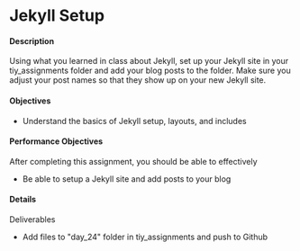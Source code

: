 # Jekyll Setup

#### Description
Using what you learned in class about Jekyll, set up your Jekyll site in your tiy_assignments folder and add your blog posts to the folder. Make sure you adjust your post names so that they show up on your new Jekyll site.

#### Objectives
- Understand the basics of Jekyll setup, layouts, and includes

#### Performance Objectives
After completing this assignment, you should be able to effectively
- Be able to setup a Jekyll site and add posts to your blog

#### Details
Deliverables
- Add files to "day_24" folder in tiy\_assignments and push to Github
